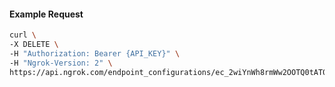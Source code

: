 <!-- Code generated for API Clients. DO NOT EDIT. -->

#### Example Request

```bash
curl \
-X DELETE \
-H "Authorization: Bearer {API_KEY}" \
-H "Ngrok-Version: 2" \
https://api.ngrok.com/endpoint_configurations/ec_2wiYnWh8rmWw2OOTQ0tAT0Y7VKP/tls_termination
```
